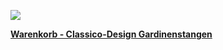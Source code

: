 ![](Gardinen%20Schiene%20Schlafzimmer.jpeg)

[**Warenkorb - Classico-Design Gardinenstangen**](https://www.classico-design.de/xtc/shopping_cart.php)